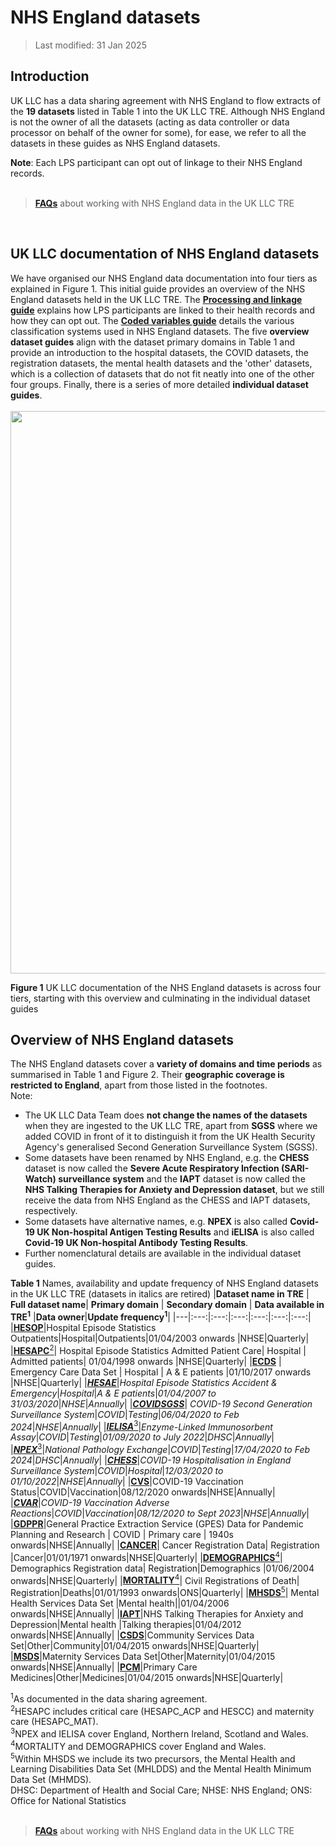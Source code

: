 # NHS England datasets
>Last modified: 31 Jan 2025
## Introduction  
UK LLC has a data sharing agreement with NHS England to flow extracts of the **19 datasets** listed in Table 1 into the UK LLC TRE. Although NHS England is not the owner of all the datasets (acting as data controller or data processor on behalf of the owner for some), for ease, we refer to all the datasets in these guides as NHS England datasets.  

**Note**: Each LPS participant can opt out of linkage to their NHS England records.  
<br>
> [**FAQs**](https://guidebook.ukllc.ac.uk/docs/faq/pages/faq_nhse) about working with NHS England data in the UK LLC TRE
<br>

## UK LLC documentation of NHS England datasets
We have organised our NHS England data documentation into four tiers as explained in Figure 1. This initial guide provides an overview of the NHS England datasets held in the UK LLC TRE. The [**Processing and linkage guide**](../NHS_England/Linkage%20and%20processing/linkage_processing.md) explains how LPS participants are linked to their health records and how they can opt out. The [**Coded variables guide**](../NHS_England/Coding/coding_intro.md) details the various classification systems used in NHS England datasets. The five **overview dataset guides** align with the dataset primary domains in Table 1 and provide an introduction to the hospital datasets, the COVID datasets, the registration datasets, the mental health datasets and the 'other' datasets, which is a collection of datasets that do not fit neatly into one of the other four groups. Finally, there is a series of more detailed **individual dataset guides**.  
</br>
<img src="../../images/NHSE_IntroDocumentation_Figure1.jpg" width="900"/>

**Figure 1** UK LLC documentation of the NHS England datasets is across four tiers, starting with this overview and culminating in the individual dataset guides
## Overview of NHS England datasets
The NHS England datasets cover a **variety of domains and time periods** as summarised in Table 1 and Figure 2. Their **geographic coverage is restricted to England**, apart from those listed in the footnotes.   
Note:  
* The UK LLC Data Team does **not change the names of the datasets** when they are ingested to the UK LLC TRE, apart from **SGSS** where we added COVID in front of it to distinguish it from the UK Health Security Agency's generalised Second Generation Surveillance System (SGSS). 
* Some datasets have been renamed by NHS England, e.g. the **CHESS** dataset is now called the **Severe Acute Respiratory Infection (SARI-Watch) surveillance system** and the **IAPT** dataset is now called the **NHS Talking Therapies for Anxiety and Depression dataset**, but we still receive the data from NHS England as the CHESS and IAPT datasets, respectively. 
* Some datasets have alternative names, e.g. **NPEX** is also called **Covid-19 UK Non-hospital Antigen Testing Results** and **iELISA** is also called **Covid-19 UK Non-hospital Antibody Testing Results**. 
* Further nomenclatural details are available in the individual dataset guides.     

**Table 1** Names, availability and update frequency of NHS England datasets in the UK LLC TRE (datasets in italics are retired)
|**Dataset name in TRE** | **Full dataset name**| **Primary  domain** | **Secondary domain** | **Data available in TRE<sup>1</sup>** |**Data owner**|**Update frequency<sup>1</sup>**|
|---|:---:|:---:|:---:|:---:|:---:|:---:|
|[**HESOP**](../NHS_England/HES%20datasets/OP/HESOP.ipynb)|Hospital Episode Statistics Outpatients|Hospital|Outpatients|01/04/2003 onwards |NHSE|Quarterly|
|[**HESAPC**<sup>2</sup>](../NHS_England/HES%20datasets/APC/HESAPC.ipynb)| Hospital Episode Statistics Admitted Patient Care| Hospital | Admitted patients| 01/04/1998 onwards |NHSE|Quarterly|
|[**ECDS**](../NHS_England/HES%20datasets/ECDS/ECDS.ipynb) | Emergency Care Data Set | Hospital | A & E patients |01/10/2017 onwards |NHSE|Quarterly|
|[***HESAE***](../NHS_England/HES%20datasets/AE/HESAE.ipynb)|*Hospital Episode Statistics Accident & Emergency*|*Hospital*|*A & E patients*|*01/04/2007 to 31/03/2020*|*NHSE*|*Annually*|
|[***COVIDSGSS***](../NHS_England/COVID%20datasets/COVIDSGSS/COVIDSGSS.ipynb)| *COVID-19 Second Generation Surveillance System*|*COVID*|*Testing*|*06/04/2020 to Feb 2024*|*NHSE*|*Annually*|
|[***IELISA***<sup>3</sup>](../NHS_England/COVID%20datasets/IELISA/IELISA.ipynb)|*Enzyme-Linked Immunosorbent Assay*|*COVID*|*Testing*|*01/09/2020 to July 2022*|*DHSC*|*Annually*|
|[***NPEX***<sup>3</sup>](../NHS_England/COVID%20datasets/NPEX/NPEX.ipynb)|*National Pathology Exchange*|*COVID*|*Testing*|*17/04/2020 to Feb 2024*|*DHSC*|*Annually*|
|[***CHESS***](../NHS_England/COVID%20datasets/CHESS/CHESS.ipynb)|*COVID-19 Hospitalisation in England Surveillance System*|*COVID*|*Hospital*|*12/03/2020 to 01/10/2022*|*NHSE*|*Annually*|
|[**CVS**](../NHS_England/COVID%20datasets/CVS/CVS.ipynb)|COVID-19 Vaccination Status|COVID|Vaccination|08/12/2020 onwards|NHSE|Annually|
|[***CVAR***](../NHS_England/COVID%20datasets/CVAR/CVAR.ipynb)|*COVID-19 Vaccination Adverse Reactions*|*COVID*|*Vaccination*|*08/12/2020 to Sept 2023*|*NHSE*|*Annually*|
|[**GDPPR**](../NHS_England/COVID%20datasets/GDPPR/GDPPR.ipynb)|General Practice Extraction Service (GPES) Data for Pandemic Planning and Research | COVID | Primary care  | 1940s onwards|NHSE|Annually|
|[**CANCER**](../NHS_England/Registration%20datasets/CANCER/CANCER.ipynb)| Cancer Registration Data| Registration |Cancer|01/01/1971 onwards|NHSE|Quarterly|
|[**DEMOGRAPHICS**<sup>4</sup>](../NHS_England/Registration%20datasets/DEMOGRAPHICS/Demographics.md)| Demographics Registration data| Registration|Demographics |01/06/2004 onwards|NHSE|Quarterly|
|[**MORTALITY**<sup>4</sup>](../NHS_England/Registration%20datasets/MORTALITY/MORTALITY.ipynb)| Civil Registrations of  Death| Registration|Deaths|01/01/1993 onwards|ONS|Quarterly|
|[**MHSDS**<sup>5</sup>](../NHS_England/Mental%20health%20datasets/MHSDS/MHSDS.md)| Mental Health Services Data Set |Mental health||01/04/2006 onwards|NHSE|Annually|
|[**IAPT**](../NHS_England/Mental%20health%20datasets/IAPT/IAPT.ipynb)|NHS Talking Therapies for Anxiety and Depression|Mental health |Talking therapies|01/04/2012 onwards|NHSE|Annually|
|[**CSDS**](../NHS_England/Other%20datasets/CSDS/CSDS.ipynb)|Community Services Data Set|Other|Community|01/04/2015 onwards|NHSE|Quarterly|
|[**MSDS**](../NHS_England/Other%20datasets/MSDS/MSDS.md)|Maternity Services Data Set|Other|Maternity|01/04/2015 onwards|NHSE|Annually|
|[**PCM**](../NHS_England/Other%20datasets/PCM/PCM.ipynb)|Primary Care Medicines|Other|Medicines|01/04/2015 onwards|NHSE|Quarterly|
 

<sup>1</sup>As documented in the data sharing agreement.  
<sup>2</sup>HESAPC includes critical care (HESAPC_ACP and HESCC) and maternity care (HESAPC_MAT).  
<sup>3</sup>NPEX and IELISA cover England, Northern Ireland, Scotland and Wales.  
<sup>4</sup>MORTALITY and DEMOGRAPHICS cover England and Wales.  
<sup>5</sup>Within MHSDS we include its two precursors, the Mental Health and Learning Disabilities Data Set (MHLDDS) and the Mental Health Minimum Data Set (MHMDS).  
DHSC: Department of Health and Social Care; NHSE: NHS England; ONS: Office for National Statistics  
<br>
> [**FAQs**](https://guidebook.ukllc.ac.uk/docs/faq/pages/faq_nhse) about working with NHS England data in the UK LLC TRE